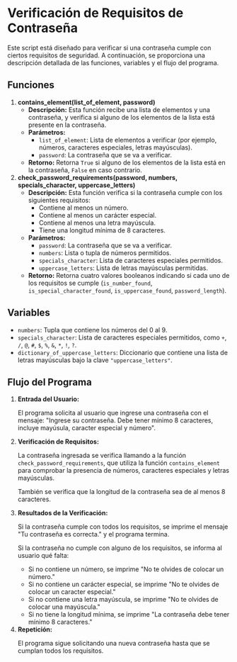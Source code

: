 <!DOCTYPE html>
<html lang="es">
<head>
    <meta charset="UTF-8">
    <meta name="viewport" content="width=device-width, initial-scale=1.0">
    <title>Verificación de Requisitos de Contraseña</title>
</head>
<body>
    <h1>Verificación de Requisitos de Contraseña</h1>
    <p>Este script está diseñado para verificar si una contraseña cumple con ciertos requisitos de seguridad. A continuación, se proporciona una descripción detallada de las funciones, variables y el flujo del programa.</p>
    <h2>Funciones</h2>
    <ol>
        <li>
            <strong>contains_element(list_of_element, password)</strong>
            <ul>
                <li><strong>Descripción:</strong> Esta función recibe una lista de elementos y una contraseña, y verifica si alguno de los elementos de la lista está presente en la contraseña.</li>
                <li><strong>Parámetros:</strong>
                    <ul>
                        <li><code>list_of_element</code>: Lista de elementos a verificar (por ejemplo, números, caracteres especiales, letras mayúsculas).</li>
                        <li><code>password</code>: La contraseña que se va a verificar.</li>
                    </ul>
                </li>
                <li><strong>Retorno:</strong> Retorna <code>True</code> si alguno de los elementos de la lista está en la contraseña, <code>False</code> en caso contrario.</li>
            </ul>
        </li>
        <li>
            <strong>check_password_requirements(password, numbers, specials_character, uppercase_letters)</strong>
            <ul>
                <li><strong>Descripción:</strong> Esta función verifica si la contraseña cumple con los siguientes requisitos:
                    <ul>
                        <li>Contiene al menos un número.</li>
                        <li>Contiene al menos un carácter especial.</li>
                        <li>Contiene al menos una letra mayúscula.</li>
                        <li>Tiene una longitud mínima de 8 caracteres.</li>
                    </ul>
                </li>
                <li><strong>Parámetros:</strong>
                    <ul>
                        <li><code>password</code>: La contraseña que se va a verificar.</li>
                        <li><code>numbers</code>: Lista o tupla de números permitidos.</li>
                        <li><code>specials_character</code>: Lista de caracteres especiales permitidos.</li>
                        <li><code>uppercase_letters</code>: Lista de letras mayúsculas permitidas.</li>
                    </ul>
                </li>
                <li><strong>Retorno:</strong> Retorna cuatro valores booleanos indicando si cada uno de los requisitos se cumple (<code>is_number_found</code>, <code>is_special_character_found</code>, <code>is_uppercase_found</code>, <code>password_length</code>).</li>
            </ul>
        </li>
    </ol>
    <h2>Variables</h2>
    <ul>
        <li><code>numbers</code>: Tupla que contiene los números del 0 al 9.</li>
        <li><code>specials_character</code>: Lista de caracteres especiales permitidos, como <code>+</code>, <code>/</code>, <code>@</code>, <code>#</code>, <code>$</code>, <code>%</code>, <code>&</code>, <code>*</code>, <code>!</code>, <code>?</code>.</li>
        <li><code>dictionary_of_uppercase_letters</code>: Diccionario que contiene una lista de letras mayúsculas bajo la clave <code>"uppercase_letters"</code>.</li>
    </ul>
    <h2>Flujo del Programa</h2>
    <ol>
        <li>
            <strong>Entrada del Usuario:</strong>
            <p>El programa solicita al usuario que ingrese una contraseña con el mensaje: "Ingrese su contraseña. Debe tener mínimo 8 caracteres, incluye mayúsula, caracter especial y número".</p>
        </li>
        <li>
            <strong>Verificación de Requisitos:</strong>
            <p>La contraseña ingresada se verifica llamando a la función <code>check_password_requirements</code>, que utiliza la función <code>contains_element</code> para comprobar la presencia de números, caracteres especiales y letras mayúsculas.</p>
            <p>También se verifica que la longitud de la contraseña sea de al menos 8 caracteres.</p>
        </li>
        <li>
            <strong>Resultados de la Verificación:</strong>
            <p>Si la contraseña cumple con todos los requisitos, se imprime el mensaje "Tu contraseña es correcta." y el programa termina.</p>
            <p>Si la contraseña no cumple con alguno de los requisitos, se informa al usuario qué falta:</p>
            <ul>
                <li>Si no contiene un número, se imprime "No te olvides de colocar un número."</li>
                <li>Si no contiene un carácter especial, se imprime "No te olvides de colocar un caracter especial."</li>
                <li>Si no contiene una letra mayúscula, se imprime "No te olvides de colocar una mayúscula."</li>
                <li>Si no tiene la longitud mínima, se imprime "La contraseña debe tener mínimo 8 caracteres."</li>
            </ul>
        </li>
        <li>
            <strong>Repetición:</strong>
            <p>El programa sigue solicitando una nueva contraseña hasta que se cumplan todos los requisitos.</p>
        </li>
    </ol>
</body>
</html>